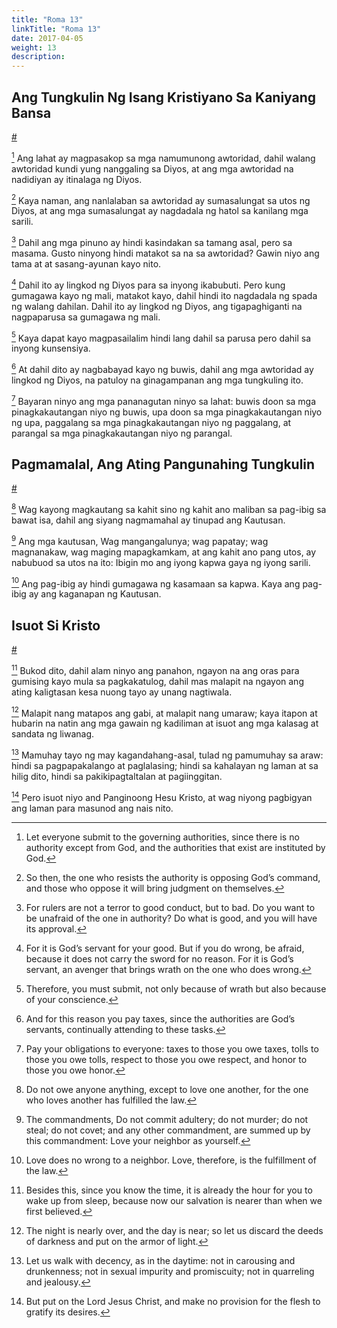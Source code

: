 ```yaml
---
title: "Roma 13"
linkTitle: "Roma 13"
date: 2017-04-05
weight: 13
description:
---
```



## Ang Tungkulin Ng Isang Kristiyano Sa Kaniyang Bansa
[#](# "A Christian’s Duties to the State")

[^1] Ang lahat ay magpasakop sa mga namumunong awtoridad, dahil walang awtoridad kundi yung nanggaling sa Diyos, at ang mga awtoridad na nadidiyan ay itinalaga ng Diyos.

[^1]: Let everyone submit to the governing authorities, since there is no authority except from God, and the authorities that exist are instituted by God.

[^2] Kaya naman, ang nanlalaban sa awtoridad ay sumasalungat sa utos ng Diyos, at ang mga sumasalungat ay nagdadala ng hatol sa kanilang mga sarili.

[^2]: So then, the one who resists the authority is opposing God’s command, and those who oppose it will bring judgment on themselves.

[^3] Dahil ang mga pinuno ay hindi kasindakan sa tamang asal, pero sa masama. Gusto ninyong hindi matakot sa na sa awtoridad? Gawin niyo ang tama at at sasang-ayunan kayo nito.

[^3]: For rulers are not a terror to good conduct, but to bad. Do you want to be unafraid of the one in authority? Do what is good, and you will have its approval.

[^4] Dahil ito ay lingkod ng Diyos para sa inyong ikabubuti. Pero kung gumagawa kayo ng mali, matakot kayo, dahil hindi ito nagdadala ng spada ng walang dahilan. Dahil ito ay lingkod ng Diyos, ang tigapaghiganti na nagpaparusa sa gumagawa ng mali.

[^4]: For it is God’s servant for your good. But if you do wrong, be afraid, because it does not carry the sword for no reason. For it is God’s servant, an avenger that brings wrath on the one who does wrong.

[^5] Kaya dapat kayo magpasailalim hindi lang dahil sa parusa pero dahil sa inyong kunsensiya.

[^5]: Therefore, you must submit, not only because of wrath but also because of your conscience.

[^6] At dahil dito ay nagbabayad kayo ng buwis, dahil ang mga awtoridad ay lingkod ng Diyos, na patuloy na ginagampanan ang mga tungkuling ito.

[^6]: And for this reason you pay taxes, since the authorities are God’s servants, continually attending to these tasks.

[^7] Bayaran ninyo ang mga pananagutan ninyo sa lahat: buwis doon sa mga pinagkakautangan niyo ng buwis, upa doon sa mga pinagkakautangan niyo ng upa, paggalang sa mga pinagkakautangan niyo ng paggalang, at parangal sa mga pinagkakautangan niyo ng parangal.

[^7]: Pay your obligations to everyone: taxes to those you owe taxes, tolls to those you owe tolls, respect to those you owe respect, and honor to those you owe honor.

## Pagmamalal, Ang Ating Pangunahing Tungkulin
[#](# "Love, Our Primary Duty")

[^8] Wag kayong magkautang sa kahit sino ng kahit ano maliban sa pag-ibig sa bawat isa, dahil ang siyang nagmamahal ay tinupad ang Kautusan.

[^8]: Do not owe anyone anything, except to love one another, for the one who loves another has fulfilled the law.

[^9] Ang mga kautusan, Wag mangangalunya; wag papatay; wag magnanakaw, wag maging mapagkamkam, at ang kahit ano pang utos, ay nabubuod sa utos na ito: Ibigin mo ang iyong kapwa gaya ng iyong sarili.

[^9]: The commandments, Do not commit adultery; do not murder; do not steal; do not covet; and any other commandment, are summed up by this commandment: Love your neighbor as yourself.

[^10] Ang pag-ibig ay hindi gumagawa ng kasamaan sa kapwa. Kaya ang pag-ibig ay ang kaganapan ng Kautusan.

[^10]: Love does no wrong to a neighbor. Love, therefore, is the fulfillment of the law.

## Isuot Si Kristo
[#](# "Put On Christ")

[^11] Bukod dito, dahil alam ninyo ang panahon, ngayon na ang oras para gumising kayo mula sa pagkakatulog, dahil mas malapit na ngayon ang ating kaligtasan kesa nuong tayo ay unang nagtiwala.

[^11]: Besides this, since you know the time, it is already the hour for you to wake up from sleep, because now our salvation is nearer than when we first believed.

[^12] Malapit nang matapos ang gabi, at malapit nang umaraw; kaya itapon at hubarin na natin ang mga gawain ng kadiliman at isuot ang mga kalasag at sandata ng liwanag.

[^12]: The night is nearly over, and the day is near; so let us discard the deeds of darkness and put on the armor of light.

[^13] Mamuhay tayo ng may kagandahang-asal, tulad ng pamumuhay sa araw: hindi sa pagpapakalango at paglalasing; hindi sa kahalayan ng laman at sa hilig dito, hindi sa pakikipagtaltalan at pagiinggitan.

[^13]: Let us walk with decency, as in the daytime: not in carousing and drunkenness; not in sexual impurity and promiscuity; not in quarreling and jealousy.

[^14] Pero isuot niyo and Panginoong Hesu Kristo, at wag niyong pagbigyan ang laman para masunod ang nais nito.

[^14]: But put on the Lord Jesus Christ, and make no provision for the flesh to gratify its desires.
